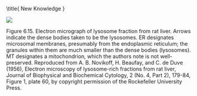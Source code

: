\title{
New Knowledge
}

![](https://cdn.mathpix.com/cropped/2024_07_05_f6099afc5ddb896e53a5g-1.jpg?height=1253&width=891&top_left_y=206&top_left_x=317)

Figure 6.15. Electron micrograph of lysosome fraction from rat liver. Arrows indicate the dense bodies taken to be the lysosomes. ER designates microsomal membranes, presumably from the endoplasmic reticulum; the granules within them are much smaller than the dense bodies (lysosomes). MT designates a mitochondrion, which the authors note is not well-preserved. Reproduced from A. B. Novikoff, H. Beaufay, and C. de Duve (1956), Electron microscopy of lysosome-rich fractions from rat liver, Journal of Biophysical and Biochemical Cytology, 2 (No. 4, Part 2), 179-84, Figure 1, plate 60, by copyright permission of the Rockefeller University Press.